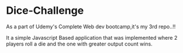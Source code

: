 # Dice-Challenge
As a part of Udemy's Complete Web dev bootcamp,it's my 3rd repo..!!


It a simple Javascript Based application that was implemented where 2 players roll a die and the one with greater output count wins.
